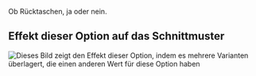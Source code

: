 Ob Rücktaschen, ja oder nein.

## Effekt dieser Option auf das Schnittmuster

![Dieses Bild zeigt den Effekt dieser Option, indem es mehrere Varianten überlagert, die einen anderen Wert für diese Option haben](paco_backpockets_sample.svg "Effekt dieser Option auf das Schnittmuster")
